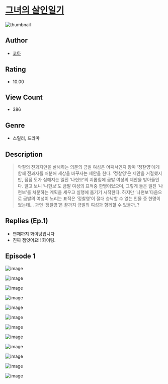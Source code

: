 # [그녀의 살인일기](https://comic.naver.com/challenge/list?titleId=809980)
![thumbnail](https://image-comic.pstatic.net/user_contents_data/challenge_comic/2023/05/23/312036/upload_3474863782946234726_480x623.jpeg)

## Author
- [코아](https://comic.naver.com/artistTitle?id=312036)

## Rating
- 10.00

## View Count
- 386

## Genre
- 스릴러, 드라마

## Description
> 악질의 전과자만을 살해하는 의문의 금발 여성은 어째서인지 왕따 ‘정찰영’에게 함께 전과자를 처분해 세상을 바꾸자는 제안을 한다. ‘정찰영’은 제안을 거절했지만, 점점 도가 심해지는 일진 ‘나현보’의 괴롭힘에 금발 여성의 제안을 받아들인다. 알고 보니 ‘나현보’도 금발 여성의 표적중 한명이었으며, 그렇게 둘은 일진 ‘나현보’를 처분하는 계획을 세우고 실행에 옮기기 시작한다. 하지만 ‘나현보’다음으로 금발의 여성이 노리는 표적은 ‘정찰영’이 절대 승낙할 수 없는 인물 중 한명이었는데... 과연 ‘정찰영’은 끝까지 금발의 여성과 함께할 수 있을까..?

## Replies (Ep.1)
- 연재까지 화이팅입니다
- 진짜 잼잇어요!! 화이팅.

## Episode 1
![image](https://image-comic.pstatic.net/user_contents_data/challenge_comic/2023/05/23/312036/upload_3990862382332458553.jpeg)

![image](https://image-comic.pstatic.net/user_contents_data/challenge_comic/2023/05/23/312036/upload_3919367948681110577.jpeg)

![image](https://image-comic.pstatic.net/user_contents_data/challenge_comic/2023/05/23/312036/upload_7219658545973965113.jpeg)

![image](https://image-comic.pstatic.net/user_contents_data/challenge_comic/2023/05/23/312036/upload_3774410337163830321.jpeg)

![image](https://image-comic.pstatic.net/user_contents_data/challenge_comic/2023/05/23/312036/upload_3474581427632562488.jpeg)

![image](https://image-comic.pstatic.net/user_contents_data/challenge_comic/2023/05/23/312036/upload_3834023680006381876.jpeg)

![image](https://image-comic.pstatic.net/user_contents_data/challenge_comic/2023/05/23/312036/upload_7089282846504924982.jpeg)

![image](https://image-comic.pstatic.net/user_contents_data/challenge_comic/2023/05/23/312036/upload_3847869821361926705.jpeg)

![image](https://image-comic.pstatic.net/user_contents_data/challenge_comic/2023/05/23/312036/upload_3474354713374646836.jpeg)

![image](https://image-comic.pstatic.net/user_contents_data/challenge_comic/2023/05/23/312036/upload_7306020795580834360.jpeg)

![image](https://image-comic.pstatic.net/user_contents_data/challenge_comic/2023/05/23/312036/upload_7004612974436560997.jpeg)

![image](https://image-comic.pstatic.net/user_contents_data/challenge_comic/2023/05/23/312036/upload_3832903277610295858.jpeg)
